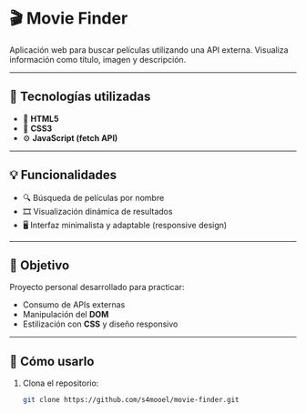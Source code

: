 
  <h1>🎬 Movie Finder</h1>
  <p>Aplicación web para buscar películas utilizando una API externa. Visualiza información como título, imagen y descripción.</p>
</div>

---

## 🚀 Tecnologías utilizadas
- 🧩 **HTML5**
- 🎨 **CSS3**
- ⚙️ **JavaScript (fetch API)**

---

## 💡 Funcionalidades
- 🔍 Búsqueda de películas por nombre  
- 🎞️ Visualización dinámica de resultados  
- 🖥️ Interfaz minimalista y adaptable (responsive design)

---

## 🎯 Objetivo
Proyecto personal desarrollado para practicar:
- Consumo de APIs externas  
- Manipulación del **DOM**  
- Estilización con **CSS** y diseño responsivo  

---

## 🧠 Cómo usarlo

1. Clona el repositorio:
   ```bash
   git clone https://github.com/s4mooel/movie-finder.git
